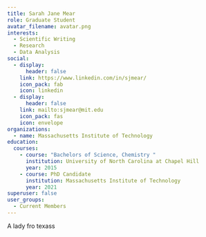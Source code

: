 ```yaml
---
title: Sarah Jane Mear
role: Graduate Student
avatar_filename: avatar.png
interests:
  - Scientific Writing
  - Research
  - Data Analysis
social:
  - display:
      header: false
    link: https://www.linkedin.com/in/sjmear/
    icon_pack: fab
    icon: linkedin
  - display:
      header: false
    link: mailto:sjmear@mit.edu
    icon_pack: fas
    icon: envelope
organizations:
  - name: Massachusetts Institute of Technology
education:
  courses:
    - course: "Bachelors of Science, Chemistry "
      institution: University of North Carolina at Chapel Hill
      year: 2015
    - course: PhD Candidate
      institution: Massachusetts Institute of Technology
      year: 2021
superuser: false
user_groups:
  - Current Members
---
```

A lady fro texass